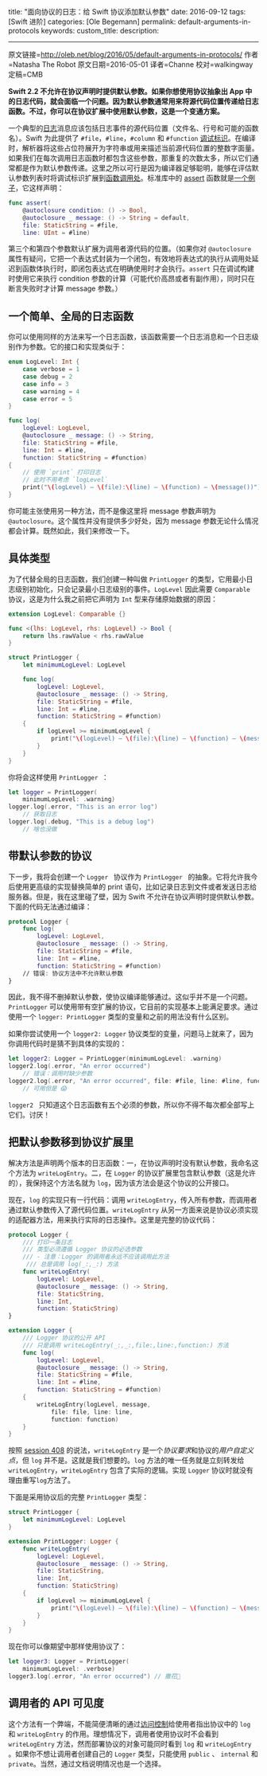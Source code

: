 title: "面向协议的日志：给 Swift 协议添加默认参数"
date: 2016-09-12
tags: [Swift 进阶]
categories: [Ole Begemann]
permalink: default-arguments-in-protocols
keywords: 
custom_title: 
description: 

---
原文链接=http://oleb.net/blog/2016/05/default-arguments-in-protocols/
作者=Natasha The Robot 
原文日期=2016-05-01
译者=Channe
校对=walkingway
定稿=CMB

<!--此处开始正文-->

**Swift 2.2 不允许在协议声明时提供默认参数。如果你想使用协议抽象出 App 中的日志代码，就会面临一个问题。因为默认参数通常用来将源代码位置传递给日志函数。不过，你可以在协议扩展中使用默认参数，这是一个变通方案。**

一个典型的[日志](https://en.wikipedia.org/wiki/Logfile)消息应该包括日志事件的源代码位置（文件名、行号和可能的函数名）。Swift 为此提供了 `#file`，`#line`，`#column` 和 `#function` [调试标识](https://developer.apple.com/library/ios/documentation/Swift/Conceptual/Swift_Programming_Language/Expressions.html#//apple_ref/doc/uid/TP40014097-CH32-ID390)。在编译时，解析器将这些占位符展开为字符串或用来描述当前源代码位置的整数字面量。如果我们在每次调用日志函数时都包含这些参数，那重复的次数太多，所以它们通常都是作为默认参数传递。这里之所以可行是因为编译器足够聪明，能够在评估默认参数列表时将调试标识扩展到[函数调用处](https://en.wikipedia.org/wiki/Call_site)。标准库中的 [assert](http://swiftdoc.org/v2.2/func/assert/#func-assert_-bool_-string-file_-staticstring-line_-uint) 函数就是[一个例子](https://developer.apple.com/swift/blog/?id=15)，它这样声明：

```swift
func assert(
    @autoclosure condition: () -> Bool,
    @autoclosure _ message: () -> String = default,
    file: StaticString = #file,
    line: UInt = #line)
```

第三个和第四个参数默认扩展为调用者源代码的位置。（如果你对 `@autoclosure` 属性有疑问，它把一个表达式封装为一个闭包，有效地将表达式的执行从调用处延迟到函数体执行时，即闭包表达式在明确使用时才会执行。`assert` 只在调试构建时使用它来执行 condition 参数的计算（可能代价高昂或者有副作用），同时只在断言失败时才计算 message 参数。）

<!--more-->

## 一个简单、全局的日志函数

你可以使用同样的方法来写一个日志函数，该函数需要一个日志消息和一个日志级别作为参数。它的接口和实现类似于：

```swift
enum LogLevel: Int {
    case verbose = 1
    case debug = 2
    case info = 3
    case warning = 4
    case error = 5
}

func log(
    logLevel: LogLevel,
    @autoclosure _ message: () -> String,
    file: StaticString = #file,
    line: Int = #line,
    function: StaticString = #function)
{
    // 使用 `print` 打印日志
    // 此时不用考虑 `logLevel`
    print("\(logLevel) – \(file):\(line) – \(function) – \(message())")
}
```

你可能主张使用另一种方法，而不是像这里将 message 参数声明为 `@autoclosure`。这个属性并没有提供多少好处，因为 message 参数无论什么情况都会计算。既然如此，我们来修改一下。

## 具体类型

为了代替全局的日志函数，我们创建一种叫做 `PrintLogger` 的类型，它用最小日志级别初始化，只会记录最小日志级别的事件。`LogLevel` 因此需要 `Comparable` 协议，这是为什么我之前把它声明为 `Int` 型来存储原始数据的原因：

```swift
extension LogLevel: Comparable {}

func <(lhs: LogLevel, rhs: LogLevel) -> Bool {
    return lhs.rawValue < rhs.rawValue
}

struct PrintLogger {
    let minimumLogLevel: LogLevel

    func log(
        logLevel: LogLevel,
        @autoclosure _ message: () -> String,
        file: StaticString = #file,
        line: Int = #line,
        function: StaticString = #function)
    {
        if logLevel >= minimumLogLevel {
            print("\(logLevel) – \(file):\(line) – \(function) – \(message())")
        }
    }
}
```

你将会这样使用 `PrintLogger `：

```swift
let logger = PrintLogger(
    minimumLogLevel: .warning)
logger.log(.error, "This is an error log")
    // 获取日志
logger.log(.debug, "This is a debug log")
    // 啥也没做
```

## 带默认参数的协议

下一步，我将会创建一个 `Logger ` 协议作为 `PrintLogger ` 的抽象。它将允许我今后使用更高级的实现替换简单的 print 语句，比如记录日志到文件或者发送日志给服务器。但是，我在这里碰了壁，因为 Swift 不允许在协议声明时提供默认参数。下面的代码无法通过编译：

```swift
protocol Logger {
    func log(
        logLevel: LogLevel,
        @autoclosure _ message: () -> String,
        file: StaticString = #file,
        line: Int = #line,
        function: StaticString = #function)
    // 错误: 协议方法中不允许默认参数
}
```

因此，我不得不删掉默认参数，使协议编译能够通过。这似乎并不是一个问题。`PrintLogger` 可以使用带有空扩展的协议，它目前的实现基本上能满足要求。通过使用一个 `logger: PrintLogger` 类型的变量和之前的用法没有什么区别。

如果你尝试使用一个 `logger2: Logger` 协议类型的变量，问题马上就来了，因为你调用代码时是猜不到具体的实现的：

```swift
let logger2: Logger = PrintLogger(minimumLogLevel: .warning)
logger2.log(.error, "An error occurred")
    // 错误：调用时缺少参数
logger2.log(.error, "An error occurred", file: #file, line: #line, function: #function)
    // 可用但是 😱
```

`logger2 ` 只知道这个日志函数有五个必须的参数，所以你不得不每次都全部写上它们。讨厌！

## 把默认参数移到协议扩展里

解决方法是声明两个版本的日志函数：一，在协议声明时没有默认参数，我命名这个方法为 `writeLogEntry`。二，在 `Logger` 的协议扩展里包含默认参数（这是允许的），我保持这个方法名就为 `log`，因为该方法会是这个协议的公开接口。

现在，`log` 的实现只有一行代码：调用 `writeLogEntry`，传入所有参数，而调用者通过默认参数传入了源代码位置。`writeLogEntry` 从另一方面来说是协议必须实现的适配器方法，用来执行实际的日志操作。这里是完整的协议代码：

```swift
protocol Logger {
    /// 打印一条日志
    /// 类型必须遵循 Logger 协议的必选参数
    /// - 注意：Logger 的调用者永远不应该调用此方法
     /// 总是调用 log(_:,_:) 方法
    func writeLogEntry(
        logLevel: LogLevel,
        @autoclosure _ message: () -> String,
        file: StaticString,
        line: Int,
        function: StaticString)
}

extension Logger {
    /// Logger 协议的公开 API
    /// 只是调用 writeLogEntry(_:,_:,file:,line:,function:) 方法
    func log(
        logLevel: LogLevel,
        @autoclosure _ message: () -> String,
        file: StaticString = #file,
        line: Int = #line,
        function: StaticString = #function)
    {
        writeLogEntry(logLevel, message,
            file: file, line: line,
            function: function)
    }
}
```

按照 [session 408](https://developer.apple.com/videos/play/wwdc2015/408/) 的说法，`writeLogEntry` 是一个*协议要求*和协议的*用户自定义点*，但 `log` 并不是。这就是我们想要的。`log` 方法的唯一任务就是立刻转发给 `writeLogEntry`，`writeLogEntry` 包含了实际的逻辑。实现 `Logger` 协议时就没有理由重写`log`方法了。

下面是采用协议后的完整 `PrintLogger` 类型：

```swift
struct PrintLogger {
    let minimumLogLevel: LogLevel
}

extension PrintLogger: Logger {
    func writeLogEntry(
        logLevel: LogLevel,
        @autoclosure _ message: () -> String,
        file: StaticString,
        line: Int,
        function: StaticString)
    {
        if logLevel >= minimumLogLevel {
            print("\(logLevel) – \(file):\(line) – \(function) – \(message())")
        }
    }
}
```

现在你可以像期望中那样使用协议了：

```swift
let logger3: Logger = PrintLogger(
    minimumLogLevel: .verbose)
logger3.log(.error, "An error occurred") // 撒花🎉
```

## 调用者的 API 可见度

这个方法有一个弊端，不能简便清晰的通过[访问控制](https://developer.apple.com/library/ios/documentation/Swift/Conceptual/Swift_Programming_Language/AccessControl.html)给使用者指出协议中的 `log` 和 `writeLogEntry` 的作用。理想情况下，调用者使用协议时不会看到 `writeLogEntry` 方法，然而部署协议的对象可能同时看到 `log` 和 `writeLogEntry` 。如果你不想让调用者创建自己的 `Logger` 类型，只能使用 `public` 、 `internal` 和 `private`。当然，通过文档说明情况也是一个选择。
